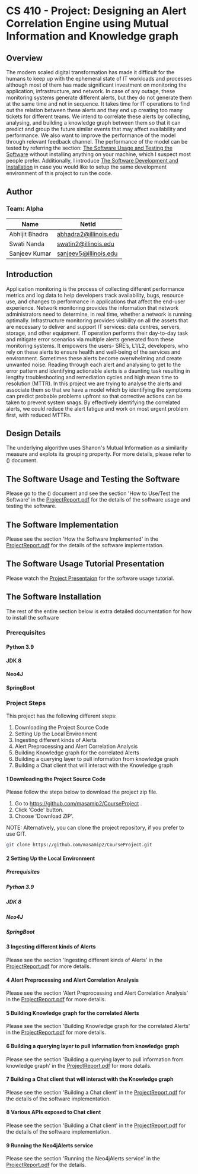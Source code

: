 # CS 410 - Project: Designing an Alert Correlation Engine using Mutual Information and Knowledge graph

## Overview

The modern scaled digital transformation has made it difficult for the humans to keep up with the ephemeral state of IT workloads and processes although most of them has made significant investment on monitoring the application, infrastructure, and network. In case of any outage, these monitoring systems generate different alerts, but they do not generate them at the same time and not in sequence. It takes time for IT operations to find out the relation between these alerts and they end up creating too many tickets for different teams. We intend to correlate these alerts by collecting, analysing, and building a knowledge graph between them so that it can predict and group the future similar events that may affect availability and performance. We also want to improve the performance of the model through relevant feedback channel. 
The performance of the model can be tested by referring the section: [The Software Usage and Testing the Software](#the-software-usage-and-testing-the-software) without installing anything on your machine, which I suspect most people prefer. Additionally, I introduce [The Software Development and Installation](#the-software-development-and-installation) in case you would like to setup the same development environment of this project to run the code.

## Author

### Team: Alpha

| Name                | NetId                 |
| ------------------- | --------------------- |
| Abhijit Bhadra         | abhadra2@illinois.edu |
| Swati Nanda         | swatin2@illinois.edu |
| Sanjeev Kumar         | sanjeev5@illinois.edu |


## Introduction

Application monitoring is the process of collecting different performance metrics and log data to help developers track availability, bugs, resource use, and changes to performance in applications that affect the end-user experience. Network monitoring provides the information that network administrators need to determine, in real time, whether a network is running optimally. Infrastructure monitoring provides visibility on all the assets that are necessary to deliver and support IT services: data centres, servers, storage, and other equipment. IT operation performs their day-to-day task and mitigate error scenarios via multiple alerts generated from these monitoring systems. It empowers the users- SRE’s, L1/L2, developers, who rely on these alerts to ensure health and well-being of the services and environment. Sometimes these alerts become overwhelming and create unwanted noise. Reading through each alert and analysing to get to the error pattern and identifying actionable alerts is a daunting task resulting in lengthy troubleshooting and remediation cycles and high mean time to resolution (MTTR). 
In this project we are trying to analyse the alerts and associate them so that we have a model which by identifying the symptoms can predict probable problems upfront so that corrective actions can be taken to prevent system snags. By effectively identifying the correlated alerts, we could reduce the alert fatigue and work on most urgent problem first, with reduced MTTRs.

## Design Details

The underlying algorithm uses Shanon's Mutual Information as a similarity measure and explots its grouping property.
For more details, please refer to () document.

## The Software Usage and Testing the Software

Please go to the () document and see the section 'How to Use/Test the Software' in the [ProjectReport.pdf](/ProjectReport.pdf) for the details of the software usage and testing the software.

## The Software Implementation

Please see the section 'How the Software Implemented' in the [ProjectReport.pdf](/ProjectReport.pdf) for the details of the software  implementation.

## The Software Usage Tutorial Presentation

Please watch the [Project Presentaion](https://mediaspace.illinois.edu/media/t/1_7h9807wh) for the software usage tutorial.

## The Software  Installation

The rest of the entire section below is extra detailed documentation for how to  install the software 
### Prerequisites
#### Python 3.9
#### JDK 8
#### Neo4J
#### SpringBoot

### Project Steps

This project has the following different steps:

1. Downloading the Project Source Code
2. Setting Up the Local Environment
3. Ingesting different kinds of Alerts 
4. Alert Preprocessing and Alert Correlation Analysis
5. Building Knowledge graph for the correlated Alerts
6. Building a querying layer to pull information from knowledge graph
7. Building a Chat client that will interact with the Knowledge graph

#### 1 Downloading the Project Source Code

Please follow the steps below to download the project zip file.

1. Go to https://github.com/masamip2/CourseProject .
2. Click 'Code' button.
3. Choose 'Download ZIP'.

NOTE: Alternatively, you can clone the project repository, if you prefer to use GIT.

```bash
git clone https://github.com/masamip2/CourseProject.git
```

#### 2 Setting Up the Local Environment
##### Prerequisites
##### Python 3.9
##### JDK 8
##### Neo4J
##### SpringBoot

#### 3 Ingesting different kinds of Alerts

Please see the section 'Ingesting different kinds of Alerts' in the [ProjectReport.pdf](/ProjectReport.pdf) for more details.

#### 4 Alert Preprocessing and Alert Correlation Analysis
Please see the section 'Alert Preprocessing and Alert Correlation Analysis' in the [ProjectReport.pdf](/ProjectReport.pdf) for more details.

#### 5 Building Knowledge graph for the correlated Alerts
Please see the section 'Building Knowledge graph for the correlated Alerts' in the [ProjectReport.pdf](/ProjectReport.pdf) for more details.

#### 6 Building a querying layer to pull information from knowledge graph
Please see the section 'Building a querying layer to pull information from knowledge graph' in the [ProjectReport.pdf](/ProjectReport.pdf) for more details.

#### 7 Building a Chat client that will interact with the Knowledge graph
Please see the section 'Building a Chat client' in the [ProjectReport.pdf](/ProjectReport.pdf) for the details of the software  implementation.

#### 8 Various APIs exposed to Chat client
Please see the section 'Building a Chat client' in the [ProjectReport.pdf](/ProjectReport.pdf) for the details of the software  implementation.

#### 9 Running the Neo4jAlerts service
Please see the section 'Running the Neo4jAlerts service' in the [ProjectReport.pdf](/ProjectReport.pdf) for the details.

